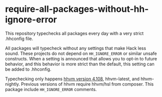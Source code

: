 # require-all-packages-without-hh-ignore-error
This repository typechecks all packages every day with a very strict .hhconfig file.

All packages will typecheck without any settings that make Hack less sound. These projects do not depend on `HH_IGNORE_ERROR` or similar unsafe constructs. When a setting is announced that allows you to opt-in to future behavior, and this behavior is more strict than the default, this setting can be added to .hhconfig.

Typechecking only happens [hhvm version 4.108](https://hhvm.com/blog/2021/05/04/hhvm-4.108.html), hhvm-latest, and hhvm-nightly. Previous versions of hhvm require hhvm/hsl from composer. This package include `HH_IGNORE_ERROR` comments.
